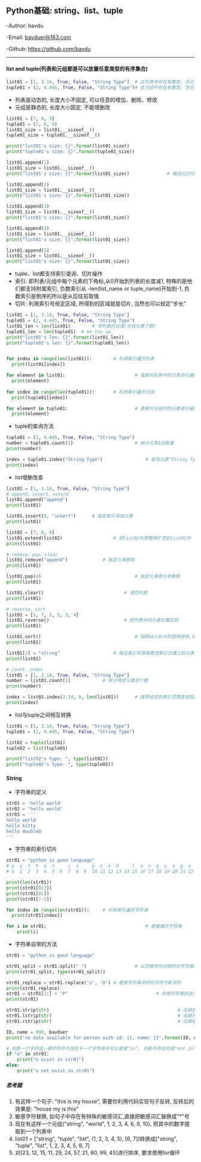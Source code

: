 ## Python基础: string、list、tuple

-Author: bavdu

-Email: bavduer@163.com

-Github: https://github.com/bavdu

---



#### list and tuple(列表和元组都是可以放置任意类型的有序集合)

```python
list01 = [1, 3.14, True, False, "String Type"]	# 在列表中存在有整型、浮点型、布尔值类型、字符串类型
tuple01 = (2, 4.445, True, False, "String Type")# 在元组中存在有整型、浮点型、布尔值类型、字符串类型
```

- 列表是动态的, 长度大小不固定, 可以任意的增加、删除、修改
- 元组是静态的, 长度大小固定, 不能增删改

```python
list01 = [7, 8, 9]
tuple01 = (7, 8, 9)
list01_size = list01.__sizeof__()
tuple01_size = tuple01.__sizeof__()

print("list01's size: {}".format(list01_size))
print("tuple01's size: {}".format(tuple01_size))

list01.append(1)																			# 添加单个元素到列表中
list01_size = list01.__sizeof__()											# 利用__sizeof__方法查看列表大小
print("list01's size: {}".format(list01_size))				# 格式化打印list01的大小

list01.append(2)
list01_size = list01.__sizeof__()
print("list01's size: {}".format(list01_size))

list01.append(3)
list01_size = list01.__sizeof__()
print("list01's size: {}".format(list01_size))

list01.append(4)
list01_size = list01.__sizeof__()
print("list01's size: {}".format(list01_size))

list01.append(5)
list01_size = list01.__sizeof__()
print("list01's size: {}".format(list01_size))
```

- tuple、list都支持索引查询、切片操作
- 索引: 即列表/元组中每个元素的下角标,从0开始到列表的长度减1, 特殊的是他们都支持附属索引, 负数索引从  -len(list_name or tuple_name)开始到-1, 负数索引是倒序的所以是从后往前取值
- 切片: 利用索引号规定区域, 所得到的区域就是切片, 当然也可以规定"步长"

```python
list01 = [1, 3.14, True, False, "String Type"]
tuple01 = (2, 4.445, True, False, "String Type")
list01_len = len(list01)		# 求列表的长度(也成元素个数)
tuple01_len = len(tuple01)	# me too up.
print("list01's len: {}".format(list01_len))
print("tuple01's len: {}".format(tuple01_len))


for index in range(len(list01)):		# 利用索引遍历列表
  print(list01[index])

for element in list01:							# 直接对列表中的元素进行遍历
  print(element)
  
for index in range(len(tuple01)):		# 利用索引遍历元组
  print(tuple01[index])

for element in tuple01:							# 直接对元组中的元素进行遍历
  print(element)
```

- tuple的查询方法

```python
tuple01 = (2, 4.445, True, False, "String Type")
number = tuple01.count(1)						# 统计元素1的数量
print(number)

index = tuple01.index("String Type")				# 查找元素"String Type"的索引号
print(index)
```

- list增删改查

```python
list01 = [1, 3.14, True, False, "String Type"]
# append、insert、extend
list01.append("append")
print(list01)

list01.insert(0, "insert")		# 指定索引添加元素
print(list01)

list02 = [7, 8, 9]
list01.extend(list02)					# 把list02列表整体扩充到list01中
print(list01)

# remove、pop、clear
list01.remove("append")				# 指定元素删除
print(list01)

list01.pop(4)									# 指定元素索引号删除
print(list01)

list01.clear()								# 清空列表
print(list01)

# reverse、sort
list01 = [1, 7, 2, 5, 3, 4]
list01.reverse()							# 把列表中的元素位置反转
print(list01)

list01.sort()									# 按照从小到大的顺序排序,但限于列表中只有一种元素
print(list01)

list01[2] = "string"					# 指定索引号直接更改索引位置上的元素值
print(list01)

# count、index
list01 = [1, 3.14, True, False, "String Type"]
number = list01.count(1)			# 统计特定元素的个数
print(number)

index = list01.index(3.14, 0, len(list01))		# 按照给定的索引范围查找指定元素的索引号
print(index)
```

- list与tuple之间相互转换

```python
list01 = [1, 3.14, True, False, "String Type"]
tuple01 = (2, 4.445, True, False, "String Type")

list02 = tuple(list01)
tuple02 = list(tuple01)

print("list02's type: ", type(list02))
print("tuple02's type: ", type(tuple02))
```



#### String

- 字符串的定义

```python
str01 = 'hello world'
str02 = "hello world"
str03 = '''
hello world
hello kitty
hello doubleQ
'''
```

- 字符串的索引切片

```python
str01 = "python is good language"
# p  y  t  h  o  n     i  s     g  o  o  d     l  a  n  g  u  a  g  e
# 0  1  2  3  4  5  6  7  8  9  10 11 12 13 14 15 16 17 18 19 20 21 22

print(len(str01))
print(str01[0:3])
print(str01[0:])
print(str01[:-1])

for index in range(len(str01)):		# 利用索引遍历字符串
  print(str01[index])

for i in str01:										# 直接遍历字符串
    print(i)
```

- 字符串自带的方法

```python
str01 = "python is good language"

str01_split = str01.split(" ")					# 以空格作为分隔符对字符串进行分割操作,生成的是一个列表
print(str01_split, type(str01_split))

str01_replace = str01.replace('o', '0')	# 替换字符串中的旧字符为新字符
print(str01_replace)
str01 = str01[1:] + "P"									# 利用字符串的加法
print(str01)

str01.strip(str)												# 去掉首尾的str,不填参数时默认为空格
str01.lstrip(str)												# 去掉开头的str
str01.rstrip(str)												# 去掉尾部的str

ID, name = 998, bavduer
print('no data available for person with id: {}, name: {}'.format(ID, name))	# 字符串的格式化

# 判断一个字符或一串字符存不存在于一个字符串中可以使用"in", 判断不存在则用"not in"
if "o" in str01:
    print("o exist in str01")
else:
    print("o not exist in str01")
```



##### 思考题

1. 有这样一个句子: "this is my house", 需要你利用代码实现句子反转, 反转后的效果是: "house my is this"
2. 敏感字符替换, 如句子中存在有特殊的敏感词汇,直接把敏感词汇替换成"*"号
3. 现在有这样一个元组("string", "world", 1, 2, 3, 4, 6, 9, 10), 把其中的数字提取到一个列表中
4. list01 = ["string", "tuple", "list", (1, 2, 3, 4, 5), [6, 7]]转换成["string", "tuple", "list", 1, 2, 3, 4, 5, 6, 7]
5. 对[23, 12, 15, 11, 29, 24, 57, 21, 80, 99, 45]进行排序, 要求使用for循环